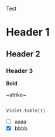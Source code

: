 Test

# Header 1
## Header 2
### Header 3

**Bold**

~strike~

```violet

Violet.table(1)

```
- [ ] aaaa
- [x] bbbb